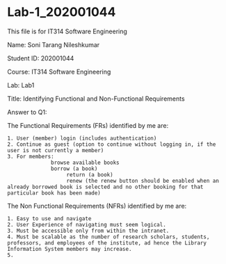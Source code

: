 # Lab-1_202001044
This file is for IT314 Software Engineering




Name: Soni Tarang Nileshkumar

Student ID: 202001044

Course: IT314 Software Engineering

Lab: Lab1

Title: Identifying Functional and Non-Functional Requirements





Answer to Q1:


The Functional Requirements (FRs) identified by me are:

    1. User (member) login (includes authentication)
    2. Continue as guest (option to continue without logging in, if the user is not currently a member)
    3. For members:
                  browse available books
                  borrow (a book)
                       return (a book)
                       renew (the renew button should be enabled when an already borrowed book is selected and no other booking for that particular book has been made)









The Non Functional Requirements (NFRs) identified by me are:

    1. Easy to use and navigate
    2. User Experience of navigating must seem logical.
    3. Must be accessible only from within the intranet.
    4. Must be scalable as the number of research scholars, students, professors, and employees of the institute, ad hence the Library Information System members may increase.
    5. 





          






